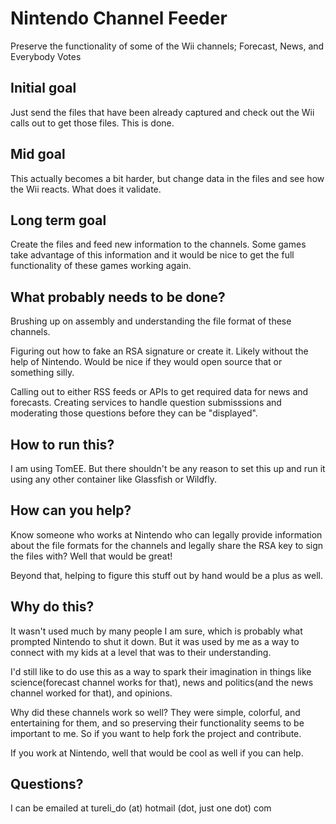 Nintendo Channel Feeder
=======================

Preserve the functionality of some of the Wii channels; Forecast, News, and Everybody Votes

Initial goal
------------

Just send the files that have been already captured and check out the Wii calls out to get those files.  This is done.

Mid goal
--------

This actually becomes a bit harder, but change data in the files and see how the Wii reacts.  What does it validate.

Long term goal
--------------

Create the files and feed new information to the channels.  Some games take advantage of this information 
and it would be nice to get the full functionality of these games working again.

What probably needs to be done?
-------------------------------

Brushing up on assembly and understanding the file format of these channels.

Figuring out how to fake an RSA signature or create it.  Likely without the help of Nintendo.  Would be nice if 
they would open source that or something silly.  

Calling out to either RSS feeds or APIs to get required data for news and forecasts.  Creating services to handle question submisssions and moderating those questions before they can be "displayed".

How to run this?
----------------

I am using TomEE.  But there shouldn't be any reason to set this up and run it using any other container like Glassfish or Wildfly.

How can you help?
-----------------

Know someone who works at Nintendo who can legally provide information about the file formats for the channels and legally share the RSA key to sign the files with?  Well that would be great!

Beyond that, helping to figure this stuff out by hand would be a plus as well.

Why do this?
------------

It wasn't used much by many people I am sure, which is probably what prompted Nintendo to shut it down.  But it was used by me as a way to connect with my kids at a level that was to their understanding.

I'd still like to do use this as a way to spark their imagination in things like science(forecast channel works for that), news and politics(and the news channel worked for that), and opinions.

Why did these channels work so well?  They were simple, colorful, and entertaining for them, and so preserving their functionality seems to be important to me.  So if you want to help fork the project and contribute.

If you work at Nintendo, well that would be cool as well if you can help.

Questions?
----------

I can be emailed at tureli_do (at) hotmail (dot, just one dot) com